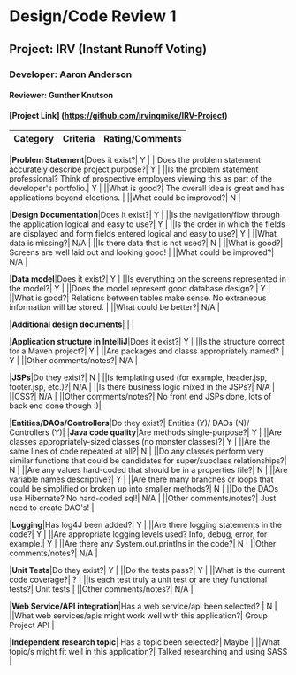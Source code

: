 # Design/Code Review 1

## Project: IRV (Instant Runoff Voting)

### Developer: Aaron Anderson

#### Reviewer: Gunther Knutson

#### [Project Link] (https://github.com/irvingmike/IRV-Project)

|Category|Criteria|Rating/Comments|
|--------|---------|---------------|


|**Problem Statement**|Does it exist?| Y |
||Does the problem statement accurately describe project purpose?| Y |
||Is the problem statement professional? Think of prospective employers viewing this as part of the developer's portfolio.| Y |
||What is good?| The overall idea is great and has applications beyond elections. |
||What could be improved?| N |


|**Design Documentation**|Does it exist?| Y |
||Is the navigation/flow through the application logical and easy to use?| Y |
||Is the order in which the fields are displayed and form fields entered logical and easy to use?| Y |
||What data is missing?| N/A |
||Is there data that is not used?| N |
||What is good?| Screens are well laid out and looking good! |
||What could be improved?| N/A |


|**Data model**|Does it exist?| Y |
||Is everything on the screens represented in the model?| Y |
||Does the model represent good database design? | Y |
||What is good?| Relations between tables make sense. No extraneous information will be stored. |
||What could be better?| N/A |

|**Additional design documents**| | |


|**Application structure in IntelliJ**|Does it exist?| Y |
||Is the structure correct for a Maven project?| Y |
||Are packages and classs appropriately named?   | Y |
||Other comments/notes?| N/A |


|**JSPs**|Do they exist?| N |
||Is templating used (for example, header.jsp, footer.jsp, etc.)?| N/A |
||Is there business logic mixed in the JSPs?| N/A |
||CSS?| N/A |
||Other comments/notes?| No front end JSPs done, lots of back end done though :)|


|**Entities/DAOs/Controllers**|Do they exist?| Entities (Y)/ DAOs (N)/ Controllers (Y)|
|**Java code quality**|Are methods single-purpose?| Y |
||Are classes appropriately-sized classes (no monster classes)?| Y |
||Are the same lines of code repeated at all?| N |
||Do any classes perform very similar functions that could be candidates for super/subclass relationships?| N |
||Are any values hard-coded that should be in a properties file?| N |
||Are variable names descriptive?| Y |
||Are there many branches or loops that could be simplified or broken up into smaller methods?| N |
||Do the DAOs use Hibernate? No hard-coded sql!| N/A |
||Other comments/notes?| Just need to create DAO's! |

|**Logging**|Has log4J been added?| Y |
||Are there logging statements in the code?| Y |
||Are appropriate logging levels used? Info, debug, error, for example.| Y |
||Are there any System.out.printlns in the code?| N |
||Other comments/notes?| N/A |

|**Unit Tests**|Do they exist?| Y |
||Do the tests pass?| Y |
||What is the current code coverage?| ? |
||Is each test truly a unit test or are they functional tests?| Unit tests |
||Other comments/notes?| N/A |

|**Web Service/API integration**|Has a web service/api been selected? | N |
||What web services/apis might work well with this application?| Group Project API |

|**Independent research topic**| Has a topic been selected?| Maybe |
||What topic/s might fit well in this application?| Talked researching and using SASS |
